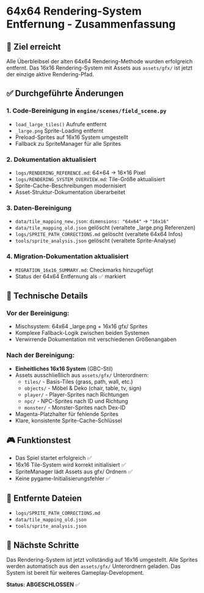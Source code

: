 # 64x64 Rendering-System Entfernung - Zusammenfassung

## 🎯 Ziel erreicht
Alle Überbleibsel der alten 64x64 Rendering-Methode wurden erfolgreich entfernt. Das 16x16 Rendering-System mit Assets aus `assets/gfx/` ist jetzt der einzige aktive Rendering-Pfad.

## ✅ Durchgeführte Änderungen

### 1. Code-Bereinigung in `engine/scenes/field_scene.py`
- `load_large_tiles()` Aufrufe entfernt
- `_large.png` Sprite-Loading entfernt  
- Preload-Sprites auf 16x16 System umgestellt
- Fallback zu SpriteManager für alle Sprites

### 2. Dokumentation aktualisiert
- `logs/RENDERING_REFERENCE.md`: 64×64 → 16×16 Pixel
- `logs/RENDERING_SYSTEM_OVERVIEW.md`: Tile-Größe aktualisiert
- Sprite-Cache-Beschreibungen modernisiert
- Asset-Struktur-Dokumentation überarbeitet

### 3. Daten-Bereinigung
- `data/tile_mapping_new.json`: `dimensions: "64x64"` → `"16x16"`
- `data/tile_mapping_old.json` gelöscht (veraltete _large.png Referenzen)
- `logs/SPRITE_PATH_CORRECTIONS.md` gelöscht (veraltete 64x64 Infos)
- `tools/sprite_analysis.json` gelöscht (veraltete Sprite-Analyse)

### 4. Migration-Dokumentation aktualisiert
- `MIGRATION_16x16_SUMMARY.md`: Checkmarks hinzugefügt
- Status der 64x64 Entfernung als ✅ markiert

## 🔧 Technische Details

### Vor der Bereinigung:
- Mischsystem: 64x64 _large.png + 16x16 gfx/ Sprites
- Komplexe Fallback-Logik zwischen beiden Systemen
- Verwirrende Dokumentation mit verschiedenen Größenangaben

### Nach der Bereinigung:
- **Einheitliches 16x16 System** (GBC-Stil)
- Assets ausschließlich aus `assets/gfx/` Unterordnern:
  - `tiles/` - Basis-Tiles (grass, path, wall, etc.)
  - `objects/` - Möbel & Deko (chair, table, tv, sign)
  - `player/` - Player-Sprites nach Richtungen
  - `npc/` - NPC-Sprites nach ID und Richtung
  - `monster/` - Monster-Sprites nach Dex-ID
- Magenta-Platzhalter für fehlende Sprites
- Klare, konsistente Sprite-Cache-Schlüssel

## 🎮 Funktionstest
- Das Spiel startet erfolgreich ✅
- 16x16 Tile-System wird korrekt initialisiert ✅  
- SpriteManager lädt Assets aus gfx/ Ordnern ✅
- Keine pygame-Initialisierungsfehler ✅

## 📁 Entfernte Dateien
- `logs/SPRITE_PATH_CORRECTIONS.md`
- `data/tile_mapping_old.json`  
- `tools/sprite_analysis.json`

## 🚀 Nächste Schritte
Das Rendering-System ist jetzt vollständig auf 16x16 umgestellt. Alle Sprites werden automatisch aus den `assets/gfx/` Unterordnern geladen. Das System ist bereit für weiteres Gameplay-Development.

**Status: ABGESCHLOSSEN** ✅

